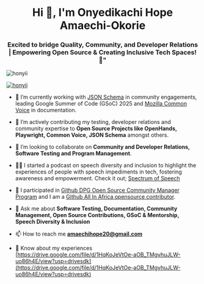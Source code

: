 <h1 align="center">Hi 👋, I'm Onyedikachi Hope Amaechi-Okorie</h1>
<h3 align="center">Excited to bridge Quality, Community, and Developer Relations | Empowering Open Source & Creating Inclusive Tech Spaces! 🚀"</h3>

<p align="left"> <img src="https://komarev.com/ghpvc/?username=honyii&label=Profile%20views&color=0e75b6&style=flat" alt="honyii" /> </p>

<p align="left"> <a href="https://github.com/ryo-ma/github-profile-trophy"><img src="https://github-profile-trophy.vercel.app/?username=honyii" alt="honyii" /></a> </p>

- 🔭 I’m currently working with [JSON Schema](https://json-schema.org/) in community engagements, leading Google Summer of Code (GSoC) 2025 and [Mozilla Common Voice](https://commonvoice.mozilla.org/en) in documentation.

- 🌱 I’m actively contributing my testing, developer relations and community expertise to **Open Source Projects like OpenHands, Playwright, Common Voice, JSON Schema** amongst others.

- 👯 I’m looking to collaborate on **Community and Developer Relations, Software Testing and Program Management**.

- 👨‍💻 I started a podcast on speech diversity and inclusion to highlight the experiences of people with speech impediments in tech, fostering awareness and empowerment. Check it out; [Spectrum of Speech](https://youtu.be/IhQGAA1MYNY?si=AA85N2acq1arwJc6)

- 🚀 I participated in [Github DPG Open Source Community Manager Program](https://www.credly.com/badges/f4142e51-e39b-47eb-9992-756b95466bc6/public_url) and I am a [Github All In Africa opensource contributor](https://www.credly.com/badges/a01af451-38b1-48cc-b81f-cb4f14d1bf63/public_url).

- 💬 Ask me about **Software Testing, Documentation, Community Management, Open Source Contributions, GSoC & Mentorship, Speech Diversity & Inclusion**

- 📫 How to reach me **amaechihope20@gmail.com**

- 📄 Know about my experiences [https://drive.google.com/file/d/1HqKoJeVtOe-aOB_TMgyhuJLW-uo86h4E/view?usp=drivesdk](https://drive.google.com/file/d/1HqKoJeVtOe-aOB_TMgyhuJLW-uo86h4E/view?usp=drivesdk)



